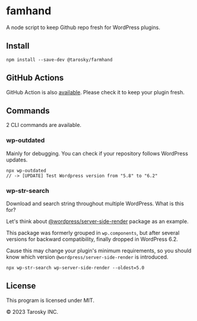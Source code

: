 # famhand

A node script to keep Github repo fresh for WordPress plugins.


## Install

```
npm install --save-dev @tarosky/farmhand
```

## GitHub Actions

GitHub Action is also [available](https://github.com/marketplace/actions/check-up-to-date-with-wp). Please check it to keep your plugin fresh.

## Commands

2 CLI commands are available.

### wp-outdated

Mainly for debugging. You can check if your repository follows WordPress updates.

```
npx wp-outdated
// -> [UPDATE] Test Wordpress version from "5.8" to "6.2"
```

### wp-str-search

Download and search string throughout multiple WordPress. What is this for?

Let's think about [@wordpress/server-side-render](https://developer.wordpress.org/block-editor/reference-guides/packages/packages-server-side-render/) package as an example.

This package was formerly grouped in `wp.components`, but after several versions for backward compatibility, finally dropped in WordPress 6.2.

Cause this may change your plugin's minimum requirements, so you should know which version `@wordpress/server-side-render` is introduced.

```
npx wp-str-search wp-server-side-render --oldest=5.0
```

## License

This program is licensed under MIT.

&copy; 2023 Tarosky INC.